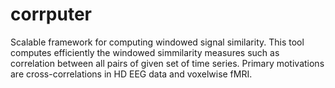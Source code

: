 corrputer
=========

Scalable framework for computing windowed signal similarity. This tool computes efficiently the windowed simmilarity measures such as correlation between all pairs of given set of time series. Primary motivations are cross-correlations in HD EEG data and voxelwise fMRI. 
